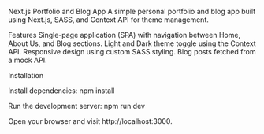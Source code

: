 Next.js Portfolio and Blog App
A simple personal portfolio and blog app built using Next.js, SASS, and Context API for theme management.

Features
Single-page application (SPA) with navigation between Home, About Us, and Blog sections.
Light and Dark theme toggle using the Context API.
Responsive design using custom SASS styling.
Blog posts fetched from a mock API.

Installation

Install dependencies:
npm install

Run the development server:
npm run dev

Open your browser and visit http://localhost:3000.
